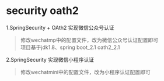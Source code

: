 # security oath2
1.SpringSecurity  + OAth2 实现微信公众号认证

>修改wechatmp中的配置文件，改为微信公众号认证配置即可  
>项目基于jdk1.8、spring boot_2.1  oath2_2.1
  
2.SpringSecurity 实现微信小程序认证

>修改wechatmini中的配置文件，改为小程序认证配置即可  


